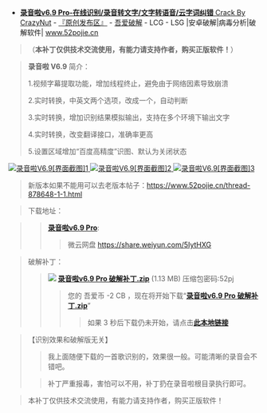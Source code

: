 - [**录音啦v6.9 Pro-在线识别/录音转文字/文字转语音/云字词纠错** Crack By CrazyNut](https://www.52pojie.cn/forum.php?mod=viewthread&tid=954565&extra=page%3D1%26filter%3Dauthor%26orderby%3Ddateline) - [『原创发布区』](https://www.52pojie.cn/forum.php?mod=forumdisplay&fid=2&page=1&filter=author&orderby=dateline) - [吾爱破解](https://www.52pojie.cn/) - LCG - LSG |安卓破解|病毒分析|破解软件| www.52pojie.cn

> （**本补丁仅供技术交流使用，有能力请支持作者，购买正版软件！**）


> **录音啦 V6.9** 简介：
>
> 1.视频字幕提取功能，增加线程终止，避免由于网络因素导致崩溃
>
> 2.实时转换，中英文两个选项，改成一个，自动判断
>
> 3.实时转换，增加识别结果模拟输出，支持在多个环境下输出文字
>
> 4.实时转换，改变翻译接口，准确率更高
>
> 5.设置区域增加“百度高精度”识图、默认为关闭状态

>  <a href="https://www.52pojie.cn/forum.php?mod=viewthread&tid=954565&extra=page%3D1%26filter%3Dauthor%26orderby%3Ddateline">
<img src="https://camo.githubusercontent.com/b1a1065d84897dd9677f57998515db8edd89b5c1/68747470733a2f2f6174746163682e3532706f6a69652e636e2f666f72756d2f3230313930352f31322f323332333237716c37746a7a387338386a70776978362e706e67" alt="录音啦V6.9[界面截图]1">
<img src="https://camo.githubusercontent.com/b0b76a41a7f706dbdcf7174fd023e01f0b542335/68747470733a2f2f6174746163682e3532706f6a69652e636e2f666f72756d2f3230313930352f31322f3233313235357339617335667a7a6d61617a3630356a2e706e67" alt="录音啦V6.9[界面截图]2">
<img src="https://camo.githubusercontent.com/bfe2a02a5853454344084612e310bba44ef230a0/68747470733a2f2f6174746163682e3532706f6a69652e636e2f666f72756d2f3230313930352f31322f3233313235347a6e3771347173716e39306f717474752e706e67" alt="录音啦V6.9[界面截图]3">
</a>

> 新版本如果不能用可以去老版本帖子：https://www.52pojie.cn/thread-878648-1-1.html

> 下载地址：

>> [**录音啦v6.9 Pro**](https://github.com/taoste/Hello-World/blob/master/Tools/%E5%BD%95%E9%9F%B3%E5%95%A6v6.9%20Pro/%E5%BD%95%E9%9F%B3%E5%95%A6V6.9%E9%AB%98%E7%BA%A7%E7%89%88%E5%AE%89%E8%A3%85%E5%8C%85.zip?raw=true): 
>>>  微云网盘 https://share.weiyun.com/5IytHXG

> 破解补丁：
>>    <img src="https://camo.githubusercontent.com/7085a85cc6a0a3ef99cc56558c15cdc162a563c3/68747470733a2f2f7374617469632e3532706f6a69652e636e2f7374617469632f696d6167652f66696c65747970652f7a69702e676966"> [**录音啦v6.9 Pro 破解补丁.zip**](https://www.52pojie.cn/forum.php?mod=attachment&aid=MTUzMDU3NHwzMmU5OTI0N3wxNTU4NDAxMjIyfDU0MDE3MXw5NTQ1NjU%3D&ck=394565fe) (1.13 MB)    压缩包密码:52pj
>>>   您的 吾爱币 -2 CB ，现在将开始下载“[**录音啦v6.9 Pro 破解补丁.zip**](https://www.52pojie.cn/forum.php?mod=attachment&aid=MTUzMDU3NHwzMmU5OTI0N3wxNTU4NDAxMjIyfDU0MDE3MXw5NTQ1NjU%3D&ck=394565fe)”
>>>>    如果 3 秒后下载仍未开始，请点击[**此本地链接**](https://github.com/taoste/Hello-World/blob/master/Tools/%E5%BD%95%E9%9F%B3%E5%95%A6v6.9%20Pro/%E5%BD%95%E9%9F%B3%E5%95%A6v6.9Pro%E7%A0%B4%E8%A7%A3%E8%A1%A5%E4%B8%81.zip?raw=true)

> 【识别效果和破解版无关】
>
>> 我上面随便下载的一首歌识别的，效果很一般。可能清晰的录音会不错吧。
>
>> 补丁严重报毒，害怕可以不用，补丁扔在录音啦根目录执行即可。

> 本补丁仅供技术交流使用，有能力请支持作者，购买正版软件！
